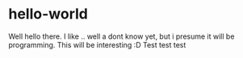 # hello-world


Well hello there. I like .. well a dont know yet, but i presume it will be programming.
This will be interesting :D
Test 
test test
